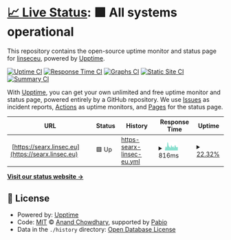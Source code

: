 # [📈 Live Status](https://linseceu.github.io/upptime): <!--live status--> **🟩 All systems operational**

This repository contains the open-source uptime monitor and status page for [linseceu](https://linseceu.github.io/upptime), powered by [Upptime](https://github.com/upptime/upptime).

[![Uptime CI](https://github.com/linseceu/upptime/workflows/Uptime%20CI/badge.svg)](https://github.com/linseceu/upptime/actions?query=workflow%3A%22Uptime+CI%22)
[![Response Time CI](https://github.com/linseceu/upptime/workflows/Response%20Time%20CI/badge.svg)](https://github.com/linseceu/upptime/actions?query=workflow%3A%22Response+Time+CI%22)
[![Graphs CI](https://github.com/linseceu/upptime/workflows/Graphs%20CI/badge.svg)](https://github.com/linseceu/upptime/actions?query=workflow%3A%22Graphs+CI%22)
[![Static Site CI](https://github.com/linseceu/upptime/workflows/Static%20Site%20CI/badge.svg)](https://github.com/linseceu/upptime/actions?query=workflow%3A%22Static+Site+CI%22)
[![Summary CI](https://github.com/linseceu/upptime/workflows/Summary%20CI/badge.svg)](https://github.com/linseceu/upptime/actions?query=workflow%3A%22Summary+CI%22)

With [Upptime](https://upptime.js.org), you can get your own unlimited and free uptime monitor and status page, powered entirely by a GitHub repository. We use [Issues](https://github.com/linseceu/upptime/issues) as incident reports, [Actions](https://github.com/linseceu/upptime/actions) as uptime monitors, and [Pages](https://linseceu.github.io/upptime) for the status page.

<!--start: status pages-->
<!-- This summary is generated by Upptime (https://github.com/upptime/upptime) -->
<!-- Do not edit this manually, your changes will be overwritten -->
<!-- prettier-ignore -->
| URL | Status | History | Response Time | Uptime |
| --- | ------ | ------- | ------------- | ------ |
| <img alt="" src="https://icons.duckduckgo.com/ip3/searx.linsec.eu.ico" height="13"> [https://searx.linsec.eu](https://searx.linsec.eu) | 🟩 Up | [https-searx-linsec-eu.yml](https://github.com/linseceu/upptime/commits/HEAD/history/https-searx-linsec-eu.yml) | <details><summary><img alt="Response time graph" src="./graphs/https-searx-linsec-eu/response-time-week.png" height="20"> 816ms</summary><br><a href="https://linseceu.github.io/history/https-searx-linsec-eu"><img alt="Response time 723" src="https://img.shields.io/endpoint?url=https%3A%2F%2Fraw.githubusercontent.com%2Flinseceu%2Fupptime%2FHEAD%2Fapi%2Fhttps-searx-linsec-eu%2Fresponse-time.json"></a><br><a href="https://linseceu.github.io/history/https-searx-linsec-eu"><img alt="24-hour response time 676" src="https://img.shields.io/endpoint?url=https%3A%2F%2Fraw.githubusercontent.com%2Flinseceu%2Fupptime%2FHEAD%2Fapi%2Fhttps-searx-linsec-eu%2Fresponse-time-day.json"></a><br><a href="https://linseceu.github.io/history/https-searx-linsec-eu"><img alt="7-day response time 816" src="https://img.shields.io/endpoint?url=https%3A%2F%2Fraw.githubusercontent.com%2Flinseceu%2Fupptime%2FHEAD%2Fapi%2Fhttps-searx-linsec-eu%2Fresponse-time-week.json"></a><br><a href="https://linseceu.github.io/history/https-searx-linsec-eu"><img alt="30-day response time 732" src="https://img.shields.io/endpoint?url=https%3A%2F%2Fraw.githubusercontent.com%2Flinseceu%2Fupptime%2FHEAD%2Fapi%2Fhttps-searx-linsec-eu%2Fresponse-time-month.json"></a><br><a href="https://linseceu.github.io/history/https-searx-linsec-eu"><img alt="1-year response time 723" src="https://img.shields.io/endpoint?url=https%3A%2F%2Fraw.githubusercontent.com%2Flinseceu%2Fupptime%2FHEAD%2Fapi%2Fhttps-searx-linsec-eu%2Fresponse-time-year.json"></a></details> | <details><summary><a href="https://linseceu.github.io/history/https-searx-linsec-eu">22.32%</a></summary><a href="https://linseceu.github.io/history/https-searx-linsec-eu"><img alt="All-time uptime 86.20%" src="https://img.shields.io/endpoint?url=https%3A%2F%2Fraw.githubusercontent.com%2Flinseceu%2Fupptime%2FHEAD%2Fapi%2Fhttps-searx-linsec-eu%2Fuptime.json"></a><br><a href="https://linseceu.github.io/history/https-searx-linsec-eu"><img alt="24-hour uptime 0.00%" src="https://img.shields.io/endpoint?url=https%3A%2F%2Fraw.githubusercontent.com%2Flinseceu%2Fupptime%2FHEAD%2Fapi%2Fhttps-searx-linsec-eu%2Fuptime-day.json"></a><br><a href="https://linseceu.github.io/history/https-searx-linsec-eu"><img alt="7-day uptime 22.32%" src="https://img.shields.io/endpoint?url=https%3A%2F%2Fraw.githubusercontent.com%2Flinseceu%2Fupptime%2FHEAD%2Fapi%2Fhttps-searx-linsec-eu%2Fuptime-week.json"></a><br><a href="https://linseceu.github.io/history/https-searx-linsec-eu"><img alt="30-day uptime 62.12%" src="https://img.shields.io/endpoint?url=https%3A%2F%2Fraw.githubusercontent.com%2Flinseceu%2Fupptime%2FHEAD%2Fapi%2Fhttps-searx-linsec-eu%2Fuptime-month.json"></a><br><a href="https://linseceu.github.io/history/https-searx-linsec-eu"><img alt="1-year uptime 86.20%" src="https://img.shields.io/endpoint?url=https%3A%2F%2Fraw.githubusercontent.com%2Flinseceu%2Fupptime%2FHEAD%2Fapi%2Fhttps-searx-linsec-eu%2Fuptime-year.json"></a></details>

<!--end: status pages-->

[**Visit our status website →**](https://linseceu.github.io/upptime)

## 📄 License

- Powered by: [Upptime](https://github.com/upptime/upptime)
- Code: [MIT](./LICENSE) © [Anand Chowdhary](https://anandchowdhary.com), supported by [Pabio](https://pabio.com)
- Data in the `./history` directory: [Open Database License](https://opendatacommons.org/licenses/odbl/1-0/)
